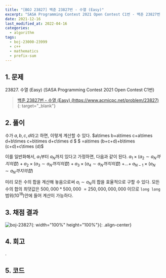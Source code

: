 ```yaml
---
title: "[BOJ 23827] 백준 23827번 - 수열 (Easy)"
excerpt: "SASA Programming Contest 2021 Open Contest C1번 - 백준 23827번 수열 (Easy) 풀이"
date: 2021-12-16
last_modified_at: 2022-04-16
categories:
  - algorithm
tags:
  - boj-23000-23999
  - c++
  - mathematics
  - prefix-sum
---
```


## 1. 문제
$23827$. 수열 (Easy) (SASA Programming Contest 2021 Open Contest C1번)

> [백준 23827번 - 수열 (Easy) (https://www.acmicpc.net/problem/23827)](https://www.acmicpc.net/problem/23827){: target="_blank"}

## 2. 풀이

수가 $a, b, c, d$라고 하면, 이렇게 계산할 수 있다.
$a\times b+a\times c+a\times d+b\times c+b\times d+c\times d $ $ =a\times (b+c+d)+b\times (c+d)+c\times (d)$

이를 일반화해서, $a_1$부터 $a_N$까지 있다고 가정하면, 다음과 같이 된다.
$a_1\times (a_2\sim a_N까지의 합)$ $+\;a_2\times (a_3\sim a_N까지의 합)$ $+\;a_3\times (a_4\sim a_N까지의 합)$ $+…+\;a_{N-1}\times (a_N\sim a_N까지의 합)$

미리 모든 수의 합을 계산해 놓음으로써 $a_i\sim a_N$의 합을 효율적으로 구할 수 있다. 모든 수의 합의 최댓값은 $500,000*500,000$ $=250,000,000,000$ 이므로 `long long` 범위$(10^{18})$안에 들어 계산이 가능하다.

## 3. 채점 결과

![boj-23827](https://user-images.githubusercontent.com/30232837/160952044-c2535b0b-099e-44e6-9275-7076c753d98f.png "boj-23827"){: width="100%" height="100%"}{: .align-center}

## 4. 회고

.

## 5. 코드

<script src="https://gist.github.com/BurningFalls/f9f76f0250689d658894d3d5e0947798.js"></script>